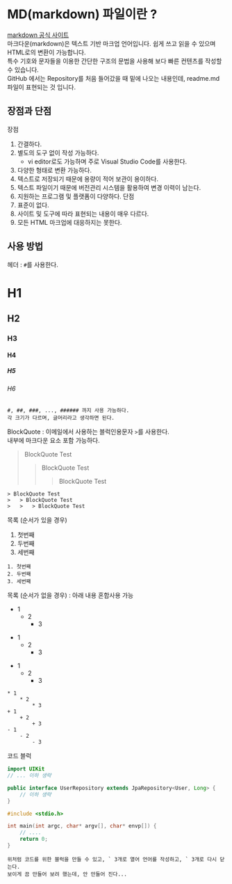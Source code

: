 # MD(markdown) 파일이란 ?
[markdown 공식 사이트](https://whatismarkdown.com/)<br>
마크다운(markdown)은 텍스트 기반 마크업 언어입니다. 쉽게 쓰고 읽을 수 있으며 HTML로의 변환이 가능합니다.<br>
특수 기호와 문자들을 이용한 간단한 구조의 문법을 사용해 보다 빠른 컨텐츠를 작성할 수 있습니다.<br>
GitHub 에서는 Repository를 처음 들어갔을 때 밑에 나오는 내용인데, readme.md 파일이 표현되는 것 입니다.

## 장점과 단점
장점
1. 간결하다.
2. 별도의 도구 없이 작성 가능하다.
    - vi editor로도 가능하며 주로 Visual Studio Code를 사용한다.
3. 다양한 형태로 변환 가능하다.
4. 텍스트로 저장되기 때문에 용량이 적어 보관이 용이하다.
5. 텍스트 파일이기 때문에 버전관리 시스템을 활용하여 변경 이력이 남는다.
6. 지원하는 프로그램 및 플랫폼이 다양하다.
단점
1. 표준이 없다.
2. 사이트 및 도구에 따라 표현되는 내용이 매우 다르다.
3. 모든 HTML 마크업에 대응하지는 못한다.

## 사용 방법
헤더 : `#`를 사용한다.
# H1
## H2
### H3
#### H4
##### H5
###### H6
```
#, ##, ###, ..., ###### 까지 사용 가능하다.
각 크기가 다르며, 글머리라고 생각하면 된다.
```
BlockQuote : 이메일에서 사용하는 블럭인용문자 `>`를 사용한다.<br>
내부에 마크다운 요소 포함 가능하다.
> BlockQuote Test
>   > BlockQuote Test
>   >   > BlockQuote Test
```
> BlockQuote Test
>   > BlockQuote Test
>   >   > BlockQuote Test
```
목록 (순서가 있을 경우)
1. 첫번째
2. 두번째
3. 세번째
```
1. 첫번째
2. 두번째
3. 세번째
```
목록 (순서가 없을 경우) : 아래 내용 혼합사용 가능
* 1
    * 2
        * 3
+ 1
    + 2
        + 3
- 1
    - 2
        - 3
```
* 1
    * 2
        * 3
+ 1
    + 2
        + 3
- 1
    - 2
        - 3
```
코드 블럭
```swift
import UIKit
// ... 이하 생략
```

```java
public interface UserRepository extends JpaRepository<User, Long> {
    // 이하 생략
}
```

```c
#include <stdio.h>

int main(int argc, char* argv[], char* envp[]) {
    // ....
    return 0;
}
```

```
위처럼 코드를 위한 블럭을 만들 수 있고, ` 3개로 열어 언어를 작성하고, ` 3개로 다시 닫는다.
보이게 끔 만들어 보려 했는데, 안 만들어 진다...
```